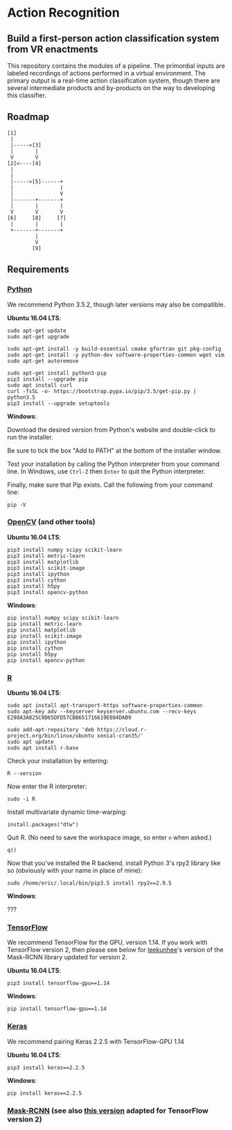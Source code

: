 # Action Recognition

## Build a first-person action classification system from VR enactments

This repository contains the modules of a pipeline. The primordial inputs are labeled recordings of actions performed in a virtual environment. The primary output is a real-time action classification system, though there are several intermediate products and by-products on the way to developing this classifier.

## Roadmap

```
[1]
 |
 |----->[3]
 |       |
 V       V
[2]<----[4]
 |
 |
 |----->[5]------+
 |               |
 |               V
 |-------+-------+
 |       |       |
 V       V       V
[6]     [8]     [7]
 |       |       |
 +-------+-------+
         |
         V
        [9]
```

## Requirements

### [Python](https://www.python.org/)
We recommend Python 3.5.2, though later versions may also be compatible.

**Ubuntu 16.04 LTS**:
```
sudo apt-get update
sudo apt-get upgrade

sudo apt-get install -y build-essential cmake gfortran git pkg-config
sudo apt-get install -y python-dev software-properties-common wget vim
sudo apt-get autoremove

sudo apt-get install python3-pip
pip3 install --upgrade pip
sudo apt install curl
curl -fsSL -o- https://bootstrap.pypa.io/pip/3.5/get-pip.py | python3.5
pip3 install --upgrade setuptools
```

**Windows**:

Download the desired version from Python's website and double-click to run the installer.

Be sure to tick the box "Add to PATH" at the bottom of the installer window.

Test your installation by calling the Python interpreter from your command line. In Windows, use `Ctrl-Z` then `Enter` to quit the Python interpreter.

Finally, make sure that Pip exists. Call the following from your command line:
```
pip -V
```

### [OpenCV](https://opencv.org/) (and other tools)

**Ubuntu 16.04 LTS**:

```
pip3 install numpy scipy scikit-learn
pip3 install metric-learn
pip3 install matplotlib
pip3 install scikit-image
pip3 install ipython
pip3 install cython
pip3 install h5py
pip3 install opencv-python
```

**Windows**:

```
pip install numpy scipy scikit-learn
pip install metric-learn
pip install matplotlib
pip install scikit-image
pip install ipython
pip install cython
pip install h5py
pip install opencv-python
```

### [R](https://www.r-project.org/)

**Ubuntu 16.04 LTS**:
```
sudo apt install apt-transport-https software-properties-common
sudo apt-key adv --keyserver keyserver.ubuntu.com --recv-keys E298A3A825C0D65DFD57CBB651716619E084DAB9

sudo add-apt-repository 'deb https://cloud.r-project.org/bin/linux/ubuntu xenial-cran35/'
sudo apt update
sudo apt install r-base
```

Check your installation by entering:
```
R --version
```

Now enter the R interpreter:
```
sudo -i R
```

Install multivariate dynamic time-warping:
```
install.packages("dtw")
```

Quit R. (No need to save the workspace image, so enter `n` when asked.)
```
q()
```

Now that you've installed the R backend, install Python 3's rpy2 library like so (obviously with your name in place of mine):
```
sudo /home/eric/.local/bin/pip3.5 install rpy2==2.9.5
```

**Windows**:

???

### [TensorFlow](https://www.tensorflow.org/)

We recommend TensorFlow for the GPU, version 1.14. If you work with TensorFlow version 2, then please see below for [leekunhee](https://github.com/leekunhee)'s version of the Mask-RCNN library updated for version 2.

**Ubuntu 16.04 LTS**:
```
pip3 install tensorflow-gpu==1.14
```

**Windows**:
```
pip install tensorflow-gpu==1.14
```

### [Keras](https://keras.io/)

We recommend pairing Keras 2.2.5 with TensorFlow-GPU 1.14

**Ubuntu 16.04 LTS**:
```
pip3 install keras==2.2.5
```

**Windows**:
```
pip install keras==2.2.5
```

### [Mask-RCNN](https://github.com/matterport/Mask_RCNN) (see also [this version](https://github.com/leekunhee/Mask_RCNN) adapted for TensorFlow version 2)
